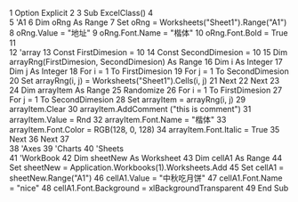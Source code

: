  1 Option Explicit
 2 
 3 Sub ExcelClass()
 4     
 5     'A1
 6     Dim oRng As Range
 7     Set oRng = Worksheets("Sheet1").Range("A1")
 8     oRng.Value = "地址"
 9     oRng.Font.Name = "楷体"
10     oRng.Font.Bold = True
11     
12     'array
13     Const FirstDimesion = 10
14     Const SecondDimesion = 10
15     Dim arrayRng(FirstDimesion, SecondDimesion) As Range
16     Dim i As Integer
17     Dim j As Integer
18     For i = 1 To FirstDimesion
19         For j = 1 To SecondDimesion
20             Set arrayRng(i, j) = Worksheets("Sheet1").Cells(i, j)
21         Next
22     Next
23     
24     Dim arrayItem As Range
25     Randomize
26     For i = 1 To FirstDimesion
27         For j = 1 To SecondDimesion
28             Set arrayItem = arrayRng(i, j)
29             arrayItem.Clear
30             arrayItem.AddComment ("this is comment")
31             arrayItem.Value = Rnd
32             arrayItem.Font.Name = "楷体"
33             arrayItem.Font.Color = RGB(128, 0, 128)
34             arrayItem.Font.Italic = True
35         Next
36     Next
37     
38     'Axes
39     'Charts
40     'Sheets    
41     'WorkBook
42     Dim sheetNew As Worksheet
43     Dim cellA1 As Range
44     Set sheetNew = Application.Workbooks(1).Worksheets.Add
45     Set cellA1 = sheetNew.Range("A1")
46     cellA1.Value = "中秋吃月饼"
47     cellA1.Font.Name = "nice"
48     cellA1.Font.Background = xlBackgroundTransparent
49 End Sub